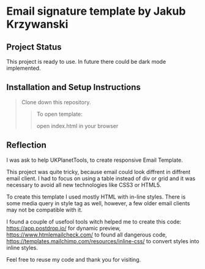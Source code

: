 # Email signature template by Jakub Krzywanski

## Project Status

This project is ready to use. In future there could be dark mode implemented.

## Installation and Setup Instructions

> Clone down this repository.
>
> > To open template:
> >
> > open index.html in your browser

## Reflection

I was ask to help UKPlanetTools, to create responsive Email Template.

This project was quite tricky, because email could look diffrent in diffrent email client. I had to focus on using a table instead of div or grid and it was necessary to avoid all new technologies like CSS3 or HTML5.

To create this template I used mostly HTML with in-line styles. There is some media query in style tag as well, however, a few older email clients may not be compatible with it.

I found a couple of usefool tools witch helped me to create this code:
https://app.postdrop.io/ for dynamic preview,
https://www.htmlemailcheck.com/ to found all dangerous code,
https://templates.mailchimp.com/resources/inline-css/ to convert styles into inline styles.

Feel free to reuse my code and thank you for visiting.
